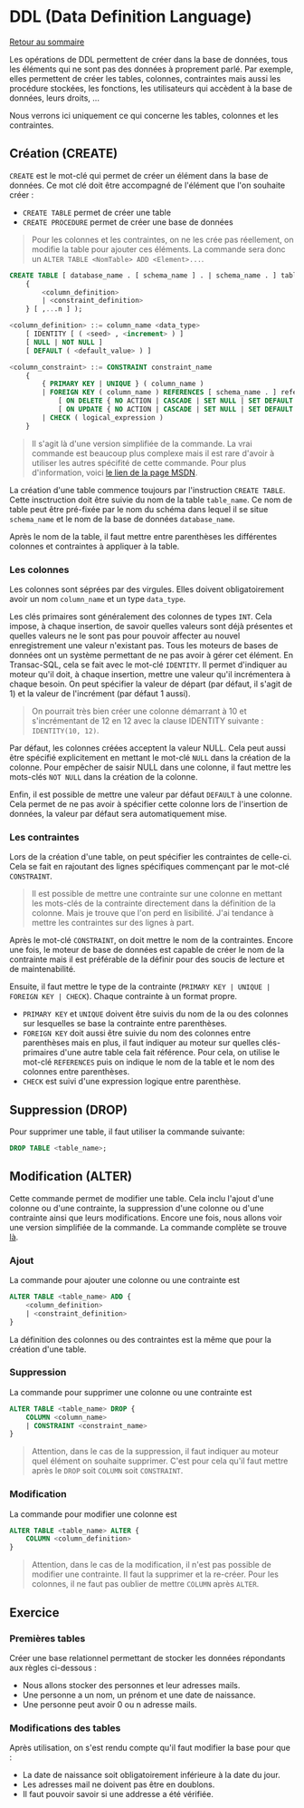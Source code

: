 # DDL (Data Definition Language)

[Retour au sommaire](./../README.md#Sommaire)

Les opérations de DDL permettent de créer dans la base de données, tous les éléments qui ne sont pas des données à proprement parlé. Par exemple, elles permettent de créer les tables, colonnes, contraintes mais aussi les procédure stockées, les fonctions, les utilisateurs qui accèdent à la base de données, leurs droits, ...

Nous verrons ici uniquement ce qui concerne les tables, colonnes et les contraintes.

## Création (CREATE)

`CREATE` est le mot-clé qui permet de créer un élément dans la base de données. Ce mot clé doit être accompagné de l'élément que l'on souhaite créer :

* `CREATE TABLE` permet de créer une table
* `CREATE PROCEDURE` permet de créer une base de données

> Pour les colonnes et les contraintes, on ne les crée pas réellement, on modifie la table pour ajouter ces éléments. La commande sera donc un `ALTER TABLE <NomTable> ADD <Element>...`.

```SQL
CREATE TABLE [ database_name . [ schema_name ] . | schema_name . ] table_name (
    {
        <column_definition>
        | <constraint_definition>
    } [ ,...n ] );

<column_definition> ::= column_name <data_type>
    [ IDENTITY [ ( <seed> , <increment> ) ]
    [ NULL | NOT NULL ]
    [ DEFAULT ( <default_value> ) ]

<column_constraint> ::= CONSTRAINT constraint_name
    {
        { PRIMARY KEY | UNIQUE } ( column_name )
        | FOREIGN KEY ( column_name ) REFERENCES [ schema_name . ] referenced_table_name [ ( ref_column ) ]
            [ ON DELETE { NO ACTION | CASCADE | SET NULL | SET DEFAULT } ]
            [ ON UPDATE { NO ACTION | CASCADE | SET NULL | SET DEFAULT } ]
        | CHECK ( logical_expression )
    }
```

> Il s'agit là d'une version simplifiée de la commande. La vrai commande est beaucoup plus complexe mais il est rare d'avoir à utiliser les autres spécifité de cette commande. Pour plus d'information, voici [le lien de la page MSDN](https://docs.microsoft.com/en-us/sql/t-sql/statements/create-table-transact-sql?view=sql-server-2017).

La création d'une table commence toujours par l'instruction `CREATE TABLE`. Cette insctruction doit être suivie du nom de la table `table_name`. Ce nom de table peut être pré-fixée par le nom du schéma dans lequel il se situe `schema_name` et le nom de la base de données `database_name`.

Après le nom de la table, il faut mettre entre parenthèses les différentes colonnes et contraintes à appliquer à la table.

### Les colonnes

Les colonnes sont séprées par des virgules. Elles doivent obligatoirement avoir un nom `column_name` et un type `data_type`.

Les clés primaires sont généralement des colonnes de types `INT`. Cela impose, à chaque insertion, de savoir quelles valeurs sont déjà présentes et quelles valeurs ne le sont pas pour pouvoir affecter au nouvel enregistrement une valeur n'existant pas. Tous les moteurs de bases de données ont un système permettant de ne pas avoir à gérer cet élément. En Transac-SQL, cela se fait avec le mot-clé `IDENTITY`. Il permet d'indiquer au moteur qu'il doit, à chaque insertion, mettre une valeur qu'il incrémentera à chaque besoin. On peut spécifier la valeur de départ (par défaut, il s'agit de 1) et la valeur de l'incrément (par défaut 1 aussi).
> On pourrait très bien créer une colonne démarrant à 10 et s'incrémentant de 12 en 12 avec la clause IDENTITY suivante : `IDENTITY(10, 12)`.

Par défaut, les colonnes créées acceptent la valeur NULL. Cela peut aussi être spécifié explicitement en mettant le mot-clé `NULL` dans la création de la colonne. Pour empêcher de saisir NULL dans une colonne, il faut mettre les mots-clés `NOT NULL` dans la création de la colonne.

Enfin, il est possible de mettre une valeur par défaut `DEFAULT` à une colonne. Cela permet de ne pas avoir à spécifier cette colonne lors de l'insertion de données, la valeur par défaut sera automatiquement mise.

### Les contraintes

Lors de la création d'une table, on peut spécifier les contraintes de celle-ci. Cela se fait en rajoutant des lignes spécifiques commençant par le mot-clé `CONSTRAINT`.
> Il est possible de mettre une contrainte sur une colonne en mettant les mots-clés de la contrainte directement dans la définition de la colonne. Mais je trouve que l'on perd en lisibilité. J'ai tendance à mettre les contraintes sur des lignes à part.

Après le mot-clé `CONSTRAINT`, on doit mettre le nom de la contraintes. Encore une fois, le moteur de base de données est capable de créer le nom de la contrainte mais il est préférable de la définir pour des soucis de lecture et de maintenabilité.

Ensuite, il faut mettre le type de la contrainte (`PRIMARY KEY | UNIQUE | FOREIGN KEY | CHECK`). Chaque contrainte à un format propre.

* `PRIMARY KEY` et `UNIQUE` doivent être suivis du nom de la ou des colonnes sur lesquelles se base la contrainte entre parenthèses.
* `FOREIGN KEY` doit aussi être suivie du nom des colonnes entre parenthèses mais en plus, il faut indiquer au moteur sur quelles clés-primaires d'une autre table cela fait référence. Pour cela, on utilise le mot-clé `REFERENCES` puis on indique le nom de la table et le nom des colonnes entre parenthèses.
* `CHECK` est suivi d'une expression logique entre parenthèse.

## Suppression (DROP)

Pour supprimer une table, il faut utiliser la commande suivante:

```SQL
DROP TABLE <table_name>;
```

## Modification (ALTER)

Cette commande permet de modifier une table. Cela inclu l'ajout d'une colonne ou d'une contrainte, la suppression d'une colonne ou d'une contrainte ainsi que leurs modifications. Encore une fois, nous allons voir une version simplifiée de la commande. La commande complète se trouve [là](https://docs.microsoft.com/en-us/sql/t-sql/statements/alter-table-transact-sql?view=sql-server-2017).

### Ajout

La commande pour ajouter une colonne ou une contrainte est

```SQL
ALTER TABLE <table_name> ADD {
    <column_definition>
    | <constraint_definition>
}
```

La définition des colonnes ou des contraintes est la même que pour la création d'une table.

### Suppression

La commande pour supprimer une colonne ou une contrainte est

```SQL
ALTER TABLE <table_name> DROP {
    COLUMN <column_name>
    | CONSTRAINT <constraint_name>
}
```

> Attention, dans le cas de la suppression, il faut indiquer au moteur quel élément on souhaite supprimer. C'est pour cela qu'il faut mettre après le `DROP` soit `COLUMN` soit `CONSTRAINT`.

### Modification

La commande pour modifier une colonne est

```SQL
ALTER TABLE <table_name> ALTER {
    COLUMN <column_definition>
}
```

> Attention, dans le cas de la modification, il n'est pas possible de modifier une contrainte. Il faut la supprimer et la re-créer. Pour les colonnes, il ne faut pas oublier de mettre `COLUMN` après `ALTER`.

## Exercice

### Premières tables

Créer  une base relationnel permettant de stocker les données répondants aux règles ci-dessous :

* Nous allons stocker des personnes et leur adresses mails.
* Une personne a un nom, un prénom et une date de naissance.
* Une personne peut avoir 0 ou n adresse mails.

### Modifications des tables

Après utilisation, on s'est rendu compte qu'il faut modifier la base pour que :

* La date de naissance soit obligatoirement inférieure à la date du jour.
* Les adresses mail ne doivent pas être en doublons.
* Il faut pouvoir savoir si une addresse a été vérifiée.